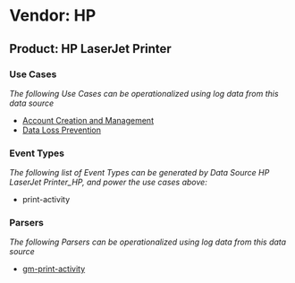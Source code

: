 Vendor: HP
==========
Product: HP LaserJet Printer
----------------------------

### Use Cases

_The following Use Cases can be operationalized using log data from this data source_

* [Account Creation and Management](../UseCases/usecase_account_creation_and_management.md)
* [Data Loss Prevention](../UseCases/usecase_data_loss_prevention.md)


### Event Types

_The following list of Event Types can be generated by Data Source HP LaserJet Printer_HP, and power the use cases above:_

- print-activity


### Parsers

_The following Parsers can be operationalized using log data from this data source_

* [gm-print-activity](../Parsers/parserContent_gm-print-activity.md)
